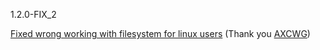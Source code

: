 1.2.0-FIX_2

<a href="https://github.com/Bumer-32/I-Want-To-Control-My-Server/issues/10">Fixed wrong working with filesystem for linux users</a> (Thank you <a href="https://github.com/AXCWG">AXCWG</a>)